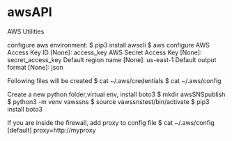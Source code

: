 # awsAPI
AWS Utilities 

configure aws environment:
$ pip3 install awscli
$ aws configure
AWS Access Key ID [None]: access_key
AWS Secret Access Key [None]: secret_access_key
Default region name [None]: us-east-1
Default output format [None]: json

Following files will be created 
$ cat ~/.aws/credentials
$ cat ~/.aws/config

Create a new python folder,virtual env, install boto3
$ mkdir awsSNSpublish
$ python3 -m venv vawssns
$ source vawssnstest/bin/activate
$ pip3 install boto3

If you are inside the firewall, add proxy to config file
$ cat ~/.aws/config
[default]
proxy=http://myproxy

